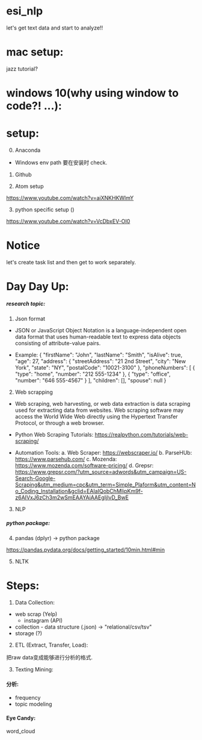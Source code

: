 # esi_nlp

let's get text data and start to analyze!!

# mac setup:

jazz tutorial?

# windows 10(why using window to code?! ...):

# setup:

0. Anaconda

* Windows env path 要在安装时 check.

1. Github

2. Atom setup

https://www.youtube.com/watch?v=aiXNKHKWlmY

3. python specific setup ()

https://www.youtube.com/watch?v=VcDbxEV-OI0

# Notice
let's create task list and then get to work separately.

# Day Day Up:

##### research topic:

1. Json format

- JSON or JavaScript Object Notation is a language-independent open data format that uses human-readable text to express data objects consisting of attribute-value pairs.

- Example:
{
  "firstName": "John",
  "lastName": "Smith",
  "isAlive": true,
  "age": 27,
  "address": {
    "streetAddress": "21 2nd Street",
    "city": "New York",
    "state": "NY",
    "postalCode": "10021-3100"
  },
  "phoneNumbers": [
    {
      "type": "home",
      "number": "212 555-1234"
    },
    {
      "type": "office",
      "number": "646 555-4567"
    }
  ],
  "children": [],
  "spouse": null
}

2. Web scrapping

- Web scraping, web harvesting, or web data extraction is data scraping used for extracting data from websites. Web scraping software may access the World Wide Web directly using the Hypertext Transfer Protocol, or through a web browser.

- Python Web Scraping Tutorials: https://realpython.com/tutorials/web-scraping/

- Automation Tools:
a. Web Scraper: https://webscraper.io/
b. ParseHUb: https://www.parsehub.com/
c. Mozenda: https://www.mozenda.com/software-pricing/
d. Grepsr: https://www.grepsr.com/?utm_source=adwords&utm_campaign=US-Search-Google-Scraping&utm_medium=cpc&utm_term=Simple_Plaform&utm_content=No_Coding_Installation&gclid=EAIaIQobChMIipKm9f-z6AIVxJ6zCh3m2wSmEAAYAiAAEgIjIvD_BwE

3. NLP

##### python package:

4. pandas (dplyr) -> python package

https://pandas.pydata.org/docs/getting_started/10min.html#min

5. NLTK

# Steps:

1. Data Collection:

 - web scrap (Yelp)
    * instagram (API)
 - collection - data structure (.json) -> "relational/csv/tsv"
 - storage (?)


2. ETL (Extract, Transfer, Load):

把raw data变成能够进行分析的格式.

3. Texting Mining:

#### 分析:
- frequency
- topic modeling

#### Eye Candy:

word_cloud
